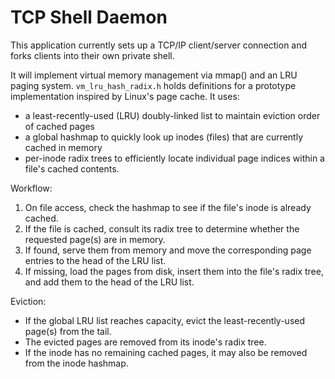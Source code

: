 # TCP Shell Daemon

This application currently sets up a TCP/IP client/server connection and forks clients into their own private shell.

It will implement virtual memory management via mmap() and an LRU paging system. `vm_lru_hash_radix.h` holds definitions for a prototype implementation inspired by Linux's page cache. It uses:
  - a least-recently-used (LRU) doubly-linked list to maintain
    eviction order of cached pages
  - a global hashmap to quickly look up inodes (files) that
    are currently cached in memory
  - per-inode radix trees to efficiently locate individual
    page indices within a file's cached contents.

Workflow:
 1. On file access, check the hashmap to see if the file's inode
    is already cached.
 2. If the file is cached, consult its radix tree to determine
    whether the requested page(s) are in memory.
 3. If found, serve them from memory and move the corresponding
    page entries to the head of the LRU list.
 4. If missing, load the pages from disk, insert them into the
    file's radix tree, and add them to the head of the LRU list.

Eviction:
 - If the global LRU list reaches capacity,
   evict the least-recently-used page(s) from the tail.
 - The evicted pages are removed from its inode's radix tree.
 - If the inode has no remaining cached pages, it may also be
   removed from the inode hashmap.
